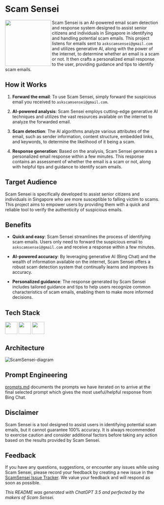 # Scam Sensei

<img align="left" src="https://github.com/The-Farmers/ScamSensei/assets/68203159/76b9bbe3-d0e6-4df6-88cd-66edfaa364b1" width="150px">

Scam Sensei is an AI-powered email scam detection and response system designed to assist senior citizens and individuals in Singapore in identifying and handling potential scam emails. This project listens for emails sent to `askscamsensei@gmail.com` and utilizes generative AI, along with the power of the internet, to determine whether an email is a scam or not. It then crafts a personalized email response to the user, providing guidance and tips to identify scam emails.

## How it Works

1. **Forward the email**: To use Scam Sensei, simply forward the suspicious email you received to `askscamsensei@gmail.com`. 

2. **AI-powered analysis**: Scam Sensei employs cutting-edge generative AI techniques and utilizes the vast resources available on the internet to analyze the forwarded email.

3. **Scam detection**: The AI algorithms analyze various attributes of the email, such as sender information, content structure, embedded links, and keywords, to determine the likelihood of it being a scam.

4. **Response generation**: Based on the analysis, Scam Sensei generates a personalized email response within a few minutes. This response contains an assessment of whether the email is a scam or not, along with helpful tips and guidance to identify scam emails.

## Target Audience

Scam Sensei is specifically developed to assist senior citizens and individuals in Singapore who are more susceptible to falling victim to scams. This project aims to empower users by providing them with a quick and reliable tool to verify the authenticity of suspicious emails.

## Benefits

- **Quick and easy**: Scam Sensei streamlines the process of identifying scam emails. Users only need to forward the suspicious email to `askscamsensei@gmail.com` and receive a response within a few minutes.

- **AI-powered accuracy**: By leveraging generative AI (Bing Chat) and the wealth of information available on the internet, Scam Sensei offers a robust scam detection system that continually learns and improves its accuracy.

- **Personalized guidance**: The response generated by Scam Sensei includes tailored guidance and tips to help users recognize common characteristics of scam emails, enabling them to make more informed decisions.

## Tech Stack

<span>
<img height="40px" src="https://github.com/The-Farmers/ScamSensei/assets/36080705/f16ad988-ac1e-42d9-a8fb-f975d4823ec5" />

<img height="40px" src="https://github.com/The-Farmers/ScamSensei/assets/36080705/69a5fb81-d9cb-4f3d-b40f-1c7e8349cbdf" />

<img height="40px" src="https://github.com/The-Farmers/ScamSensei/assets/36080705/0c71ce48-552a-4b2e-a033-25956c82af5c" />
</span>

## Architecture

![ScamSensei-diagram](https://github.com/The-Farmers/ScamSensei/assets/36080705/6cf85691-3773-4410-b832-5b44a9605eaa)

## Prompt Engineering

[prompts.md](/prompts.md) documents the prompts we have iterated on to arrive at the final selected prompt which gives the most useful/helpful response from Bing Chat.

## Disclaimer

Scam Sensei is a tool designed to assist users in identifying potential scam emails, but it cannot guarantee 100% accuracy. It is always recommended to exercise caution and consider additional factors before taking any action based on the results provided by Scam Sensei. 

## Feedback

If you have any questions, suggestions, or encounter any issues while using Scam Sensei, please record your feedback by creating a new issue in the [ScamSensei Issue Tracker](https://github.com/The-Farmers/ScamSensei/issues). We value your feedback and will respond as soon as possible.

_This README was generated with ChatGPT 3.5 and perfected by the makers of Scam Sensei._
